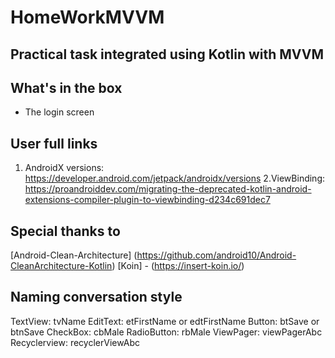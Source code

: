 # HomeWorkMVVM

## Practical task integrated using  Kotlin with MVVM

## What's in the box

- The login screen

## User full links

1. AndroidX versions: https://developer.android.com/jetpack/androidx/versions
   2.ViewBinding: https://proandroiddev.com/migrating-the-deprecated-kotlin-android-extensions-compiler-plugin-to-viewbinding-d234c691dec7

## Special thanks to

[Android-Clean-Architecture] (https://github.com/android10/Android-CleanArchitecture-Kotlin)
[Koin] - (https://insert-koin.io/)



## Naming conversation style

TextView: tvName EditText: etFirstName or edtFirstName Button: btSave or btnSave CheckBox: cbMale
RadioButton: rbMale ViewPager: viewPagerAbc Recyclerview: recyclerViewAbc